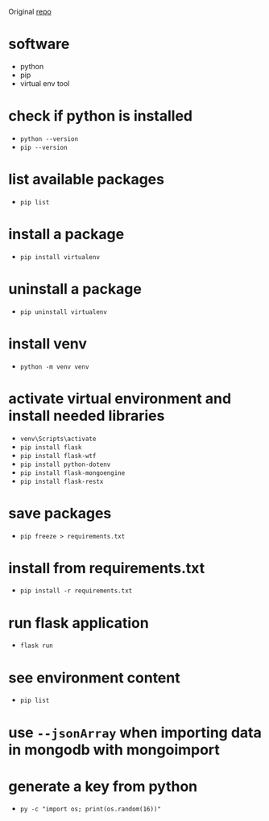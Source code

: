 Original [repo](https://github.com/axat1/UTA_Enrollment)

# software

* python 
* pip 
* virtual env tool 

# check if python is installed

* `python --version`
* `pip --version`

# list available packages
* `pip list`

# install a package
* `pip install virtualenv`

# uninstall a package
* `pip uninstall virtualenv`

# install venv 
* `python -m venv venv`

# activate virtual environment and install needed libraries

* `venv\Scripts\activate`
* `pip install flask`
* `pip install flask-wtf`
* `pip install python-dotenv`
* `pip install flask-mongoengine`
* `pip install flask-restx`

# save packages
* `pip freeze > requirements.txt`

# install from requirements.txt
* `pip install -r requirements.txt`

# run flask application 
* `flask run`

# see environment content
* `pip list`

# use `--jsonArray` when importing data in mongodb with mongoimport

# generate a key from python
* `py -c "import os; print(os.random(16))"`
